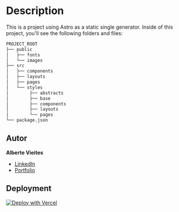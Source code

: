 # Description

This is a project using Astro as a static single generator.
Inside of this project, you'll see the following folders and files:

```markdown
PROJECT_ROOT
├── public
│   ├── fonts
│   └── images
├── src
│   ├── components
│   ├── layouts
│   ├── pages
│   └── styles
│        ├── abstracts
│        ├── base
│        ├── components
│        ├── layouts
│        └── pages
└── package.json
```

## Autor

**Alberte Vieites**

- [LinkedIn](https://www.linkedin.com/in/albertevieites)
- [Portfolio](http://www.albertevieites.com/)

## Deployment

[![Deploy with Vercel](https://vercel.com/button)](https://alberte-portfolio.vercel.app)
